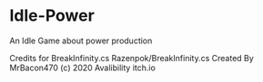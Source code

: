 # Idle-Power
An Idle Game about power production

Credits for BreakInfinity.cs Razenpok/BreakInfinity.cs 
Created By MrBacon470 (c) 2020 
Avalibility itch.io
